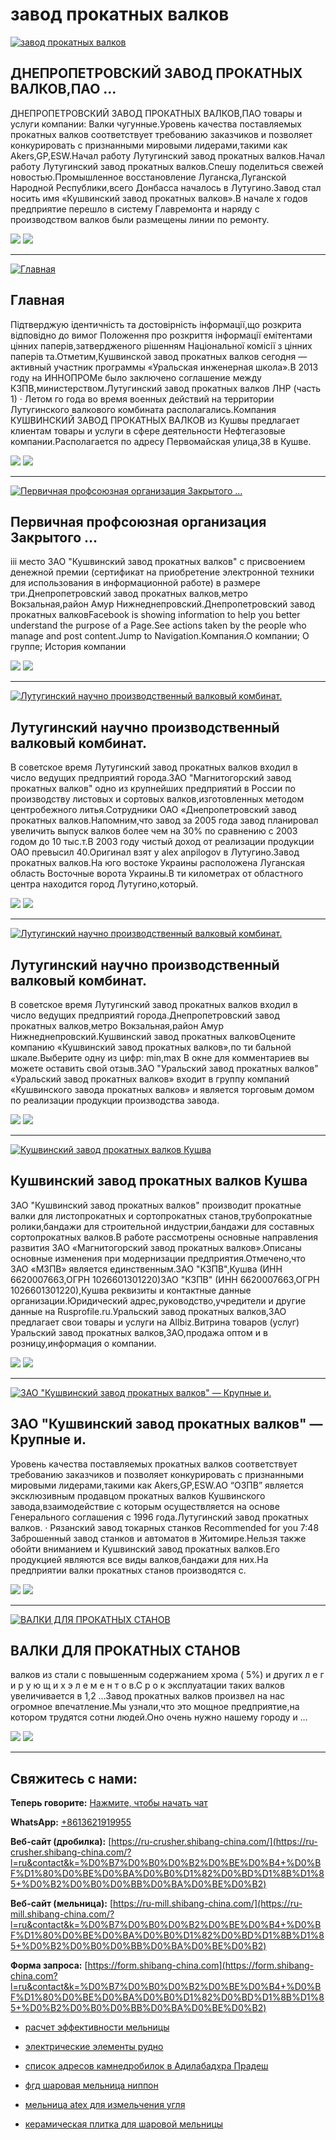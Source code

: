 # завод прокатных валков

<a href="https://swt.shibang-china.com/?l=ru&img&k=%D0%B7%D0%B0%D0%B2%D0%BE%D0%B4+%D0%BF%D1%80%D0%BE%D0%BA%D0%B0%D1%82%D0%BD%D1%8B%D1%85+%D0%B2%D0%B0%D0%BB%D0%BA%D0%BE%D0%B2" target="_blank">![завод прокатных валков](http://static.shibang-china.com/all-800x300/292.jpg)</a>

## ДНЕПРОПЕТРОВСКИЙ ЗАВОД ПРОКАТНЫХ ВАЛКОВ,ПАО …
ДНЕПРОПЕТРОВСКИЙ ЗАВОД ПРОКАТНЫХ ВАЛКОВ,ПАО товары и услуги компании: Валки чугунные.Уровень качества поставляемых прокатных валков соответствует требованию заказчиков и позволяет конкурировать с признанными мировыми лидерами,такими как Akers,GP,ESW.Начал работу Лутугинский завод прокатных валков.Начал работу Лутугинский завод прокатных валков.Спешу поделиться свежей новостью.Промышленное восстановление Луганска,Луганской Народной Республики,всего Донбасса началось в Лутугино.Завод стал носить имя &#171;Кушвинский завод прокатных валков&#187;.В начале х годов предприятие перешло в систему Главремонта и наряду с производством валков были размещены линии по ремонту.


<a href="https://whatsapp.shibangsoft.com/WhatsApp.php" target="_blank" title="WhatsApp">![](http://static.shibang-china.com/icon/whatsapp.png)</a> <a href="https://swt.shibang-china.com/?l=ru&icon&k=%D0%B7%D0%B0%D0%B2%D0%BE%D0%B4+%D0%BF%D1%80%D0%BE%D0%BA%D0%B0%D1%82%D0%BD%D1%8B%D1%85+%D0%B2%D0%B0%D0%BB%D0%BA%D0%BE%D0%B2" target="_blank">![](http://static.shibang-china.com/icon/chat-ru.png)</a>

---

<a href="https://swt.shibang-china.com/?l=ru&img&k=%D0%B7%D0%B0%D0%B2%D0%BE%D0%B4+%D0%BF%D1%80%D0%BE%D0%BA%D0%B0%D1%82%D0%BD%D1%8B%D1%85+%D0%B2%D0%B0%D0%BB%D0%BA%D0%BE%D0%B2" target="_blank">![Главная](http://static.shibang-china.com/all-800x300/541.jpg)</a>

## Главная
Підтверджую ідентичність та достовірність інформації,що розкрита відповідно до вимог Положення про розкриття інформації емітентами цінних паперів,затвердженого рішенням Національної комісії з цінних паперів та.Отметим,Кушвинской завод прокатных валков сегодня — активный участник программы &#171;Уральская инженерная школа&#187;.В 2013 году на ИННОПРОМе было заключено соглашение между КЗПВ,министерством.Лутугинский завод прокатных валков ЛНР (часть 1)&nbsp;&#0183;&#32;Летом го года во время военных действий на территории Лутугинского валкового комбината располагались.Компания КУШВИНСКИЙ ЗАВОД ПРОКАТНЫХ ВАЛКОВ из Кушвы предлагает клиентам товары и услуги в сфере деятельности Нефтегазовые компании.Располагается по адресу Первомайская улица,38 в Кушве.


<a href="https://whatsapp.shibangsoft.com/WhatsApp.php" target="_blank" title="WhatsApp">![](http://static.shibang-china.com/icon/whatsapp.png)</a> <a href="https://swt.shibang-china.com/?l=ru&icon&k=%D0%B7%D0%B0%D0%B2%D0%BE%D0%B4+%D0%BF%D1%80%D0%BE%D0%BA%D0%B0%D1%82%D0%BD%D1%8B%D1%85+%D0%B2%D0%B0%D0%BB%D0%BA%D0%BE%D0%B2" target="_blank">![](http://static.shibang-china.com/icon/chat-ru.png)</a>

---

<a href="https://swt.shibang-china.com/?l=ru&img&k=%D0%B7%D0%B0%D0%B2%D0%BE%D0%B4+%D0%BF%D1%80%D0%BE%D0%BA%D0%B0%D1%82%D0%BD%D1%8B%D1%85+%D0%B2%D0%B0%D0%BB%D0%BA%D0%BE%D0%B2" target="_blank">![Первичная профсоюзная организация Закрытого …](http://static.shibang-china.com/all-800x300/1212.jpg)</a>

## Первичная профсоюзная организация Закрытого …
iii место ЗАО &quot;Кушвинский завод прокатных валков&quot; с присвоением денежной премии (сертификат на приобретение электронной техники для использования в информационной работе) в размере три.Днепропетровский завод прокатных валков,метро Вокзальная,район Амур Нижнеднепровский.Днепропетровский завод прокатных валковFacebook is showing information to help you better understand the purpose of a Page.See actions taken by the people who manage and post content.Jump to Navigation.Компания.О компании; О группе; История компании


<a href="https://whatsapp.shibangsoft.com/WhatsApp.php" target="_blank" title="WhatsApp">![](http://static.shibang-china.com/icon/whatsapp.png)</a> <a href="https://swt.shibang-china.com/?l=ru&icon&k=%D0%B7%D0%B0%D0%B2%D0%BE%D0%B4+%D0%BF%D1%80%D0%BE%D0%BA%D0%B0%D1%82%D0%BD%D1%8B%D1%85+%D0%B2%D0%B0%D0%BB%D0%BA%D0%BE%D0%B2" target="_blank">![](http://static.shibang-china.com/icon/chat-ru.png)</a>

---

<a href="https://swt.shibang-china.com/?l=ru&img&k=%D0%B7%D0%B0%D0%B2%D0%BE%D0%B4+%D0%BF%D1%80%D0%BE%D0%BA%D0%B0%D1%82%D0%BD%D1%8B%D1%85+%D0%B2%D0%B0%D0%BB%D0%BA%D0%BE%D0%B2" target="_blank">![Лутугинский научно производственный валковый комбинат.](http://static.shibang-china.com/all-800x300/1198.jpg)</a>

## Лутугинский научно производственный валковый комбинат.
В советское время Лутугинский завод прокатных валков входил в число ведущих предприятий города.ЗАО &quot;Магнитогорский завод прокатных валков&quot; одно из крупнейших предприятий в России по производству листовых и сортовых валков,изготовленных методом центробежного литья.Сотрудники ОАО &#171;Днепропетровский завод прокатных валков.Напомним,что завод за 2005 года завод планировал увеличить выпуск валков более чем на 30% по сравнению с 2003 годом до 10 тыс.т.В 2003 году чистый доход от реализации продукции ОАО превысил 40.Оригинал взят у alex anpilogov в Лутугино.Завод прокатных валков.На юго востоке Украины расположена Луганская область Восточные ворота Украины.В ти километрах от областного центра находится город Лутугино,который.


<a href="https://whatsapp.shibangsoft.com/WhatsApp.php" target="_blank" title="WhatsApp">![](http://static.shibang-china.com/icon/whatsapp.png)</a> <a href="https://swt.shibang-china.com/?l=ru&icon&k=%D0%B7%D0%B0%D0%B2%D0%BE%D0%B4+%D0%BF%D1%80%D0%BE%D0%BA%D0%B0%D1%82%D0%BD%D1%8B%D1%85+%D0%B2%D0%B0%D0%BB%D0%BA%D0%BE%D0%B2" target="_blank">![](http://static.shibang-china.com/icon/chat-ru.png)</a>

---

<a href="https://swt.shibang-china.com/?l=ru&img&k=%D0%B7%D0%B0%D0%B2%D0%BE%D0%B4+%D0%BF%D1%80%D0%BE%D0%BA%D0%B0%D1%82%D0%BD%D1%8B%D1%85+%D0%B2%D0%B0%D0%BB%D0%BA%D0%BE%D0%B2" target="_blank">![Лутугинский научно производственный валковый комбинат.](http://static.shibang-china.com/all-800x300/1463.jpg)</a>

## Лутугинский научно производственный валковый комбинат.
В советское время Лутугинский завод прокатных валков входил в число ведущих предприятий города.Днепропетровский завод прокатных валков,метро Вокзальная,район Амур Нижнеднепровский.Кушвинский завод прокатных валковОцените компанию &#171;Кушвинский завод прокатных валков&#187;,по ти бальной шкале.Выберите одну из цифр: min,max В окне для комментариев вы можете оставить свой отзыв.ЗАО &quot;Уральский завод прокатных валков&quot; &#171;Уральский завод прокатных валков&#187; входит в группу компаний &#171;Кушвинского завода прокатных валков&#187; и является торговым домом по реализации продукции производства завода.


<a href="https://whatsapp.shibangsoft.com/WhatsApp.php" target="_blank" title="WhatsApp">![](http://static.shibang-china.com/icon/whatsapp.png)</a> <a href="https://swt.shibang-china.com/?l=ru&icon&k=%D0%B7%D0%B0%D0%B2%D0%BE%D0%B4+%D0%BF%D1%80%D0%BE%D0%BA%D0%B0%D1%82%D0%BD%D1%8B%D1%85+%D0%B2%D0%B0%D0%BB%D0%BA%D0%BE%D0%B2" target="_blank">![](http://static.shibang-china.com/icon/chat-ru.png)</a>

---

<a href="https://swt.shibang-china.com/?l=ru&img&k=%D0%B7%D0%B0%D0%B2%D0%BE%D0%B4+%D0%BF%D1%80%D0%BE%D0%BA%D0%B0%D1%82%D0%BD%D1%8B%D1%85+%D0%B2%D0%B0%D0%BB%D0%BA%D0%BE%D0%B2" target="_blank">![Кушвинский завод прокатных валков Кушва](http://static.shibang-china.com/all-800x300/1468.jpg)</a>

## Кушвинский завод прокатных валков Кушва
ЗАО &quot;Кушвинский завод прокатных валков&quot; производит прокатные валки для листопрокатных и сортопрокатных станов,трубопрокатные ролики,бандажи для строительной индустрии,бандажи для составных сортопрокатных валков.В работе рассмотрены основные направления развития ЗАО &#171;Магнитогорский завод прокатных валков&#187;.Описаны основные изменения при модернизации предприятия.Отмечено,что ЗАО &#171;МЗПВ&#187; является единственным.ЗАО &quot;КЗПВ&quot;,Кушва (ИНН 6620007663,ОГРН 1026601301220)ЗАО &quot;КЗПВ&quot; (ИНН 6620007663,ОГРН 1026601301220),Кушва реквизиты и контактные данные организации.Юридический адрес,руководство,учредители и другие данные на Rusprofile.ru.Уральский завод прокатных валков,ЗАО предлагает свои товары и услуги на Allbiz.Витрина товаров (услуг) Уральский завод прокатных валков,ЗАО,продажа оптом и в розницу,информация о компании.


<a href="https://whatsapp.shibangsoft.com/WhatsApp.php" target="_blank" title="WhatsApp">![](http://static.shibang-china.com/icon/whatsapp.png)</a> <a href="https://swt.shibang-china.com/?l=ru&icon&k=%D0%B7%D0%B0%D0%B2%D0%BE%D0%B4+%D0%BF%D1%80%D0%BE%D0%BA%D0%B0%D1%82%D0%BD%D1%8B%D1%85+%D0%B2%D0%B0%D0%BB%D0%BA%D0%BE%D0%B2" target="_blank">![](http://static.shibang-china.com/icon/chat-ru.png)</a>

---

<a href="https://swt.shibang-china.com/?l=ru&img&k=%D0%B7%D0%B0%D0%B2%D0%BE%D0%B4+%D0%BF%D1%80%D0%BE%D0%BA%D0%B0%D1%82%D0%BD%D1%8B%D1%85+%D0%B2%D0%B0%D0%BB%D0%BA%D0%BE%D0%B2" target="_blank">![ЗАО &quot;Кушвинский завод прокатных валков&quot; — Крупные и.](http://static.shibang-china.com/all-800x300/1132.jpg)</a>

## ЗАО &quot;Кушвинский завод прокатных валков&quot; — Крупные и.
Уровень качества поставляемых прокатных валков соответствует требованию заказчиков и позволяет конкурировать с признанными мировыми лидерами,такими как Akers,GP,ESW.АО “ОЗПВ” является эксклюзивным продавцом прокатных валков Кушвинского завода,взаимодействие с которым осуществляется на основе Генерального соглашения с 1996 года.Лутугинский завод прокатных валков.&nbsp;&#0183;&#32;Рязанский завод токарных станков Recommended for you 7:48 Заброшенный завод станков и автоматов в Житомире.Нельзя также обойти вниманием и Кушвинский завод прокатных валков.Его продукцией являются все виды валков,бандажи для них.На предприятии валки прокатных станов производятся с.


<a href="https://whatsapp.shibangsoft.com/WhatsApp.php" target="_blank" title="WhatsApp">![](http://static.shibang-china.com/icon/whatsapp.png)</a> <a href="https://swt.shibang-china.com/?l=ru&icon&k=%D0%B7%D0%B0%D0%B2%D0%BE%D0%B4+%D0%BF%D1%80%D0%BE%D0%BA%D0%B0%D1%82%D0%BD%D1%8B%D1%85+%D0%B2%D0%B0%D0%BB%D0%BA%D0%BE%D0%B2" target="_blank">![](http://static.shibang-china.com/icon/chat-ru.png)</a>

---

<a href="https://swt.shibang-china.com/?l=ru&img&k=%D0%B7%D0%B0%D0%B2%D0%BE%D0%B4+%D0%BF%D1%80%D0%BE%D0%BA%D0%B0%D1%82%D0%BD%D1%8B%D1%85+%D0%B2%D0%B0%D0%BB%D0%BA%D0%BE%D0%B2" target="_blank">![ВАЛКИ ДЛЯ ПРОКАТНЫХ СТАНОВ](http://static.shibang-china.com/all-800x300/226.jpg)</a>

## ВАЛКИ ДЛЯ ПРОКАТНЫХ СТАНОВ
валков из стали с повышенным содержанием хрома ( 5%) и других л е г и р у ю щ и х э л е м е н т о в.С р о к эксплуатации таких валков увеличивается в 1,2 …Завод прокатных валков произвел на нас огромное впечатление.Мы узнали,что это мощное предприятие,на котором трудятся сотни людей.Оно очень нужно нашему городу и …

<a href="https://whatsapp.shibangsoft.com/WhatsApp.php" target="_blank" title="WhatsApp">![](http://static.shibang-china.com/icon/whatsapp.png)</a> <a href="https://swt.shibang-china.com/?l=ru&icon&k=%D0%B7%D0%B0%D0%B2%D0%BE%D0%B4+%D0%BF%D1%80%D0%BE%D0%BA%D0%B0%D1%82%D0%BD%D1%8B%D1%85+%D0%B2%D0%B0%D0%BB%D0%BA%D0%BE%D0%B2" target="_blank">![](http://static.shibang-china.com/icon/chat-ru.png)</a>

---
## Свяжитесь с нами:

**Теперь говорите:** [Нажмите, чтобы начать чат](https://swt.shibang-china.com?l=ru&contact&k=%D0%B7%D0%B0%D0%B2%D0%BE%D0%B4+%D0%BF%D1%80%D0%BE%D0%BA%D0%B0%D1%82%D0%BD%D1%8B%D1%85+%D0%B2%D0%B0%D0%BB%D0%BA%D0%BE%D0%B2)

**WhatsApp:**  [+8613621919955](https://whatsapp.shibangsoft.com/WhatsApp.php)

**Веб-сайт (дробилка):** [https://ru-crusher.shibang-china.com/](https://ru-crusher.shibang-china.com/?l=ru&contact&k=%D0%B7%D0%B0%D0%B2%D0%BE%D0%B4+%D0%BF%D1%80%D0%BE%D0%BA%D0%B0%D1%82%D0%BD%D1%8B%D1%85+%D0%B2%D0%B0%D0%BB%D0%BA%D0%BE%D0%B2)

**Веб-сайт (мельница):** [https://ru-mill.shibang-china.com/](https://ru-mill.shibang-china.com/?l=ru&contact&k=%D0%B7%D0%B0%D0%B2%D0%BE%D0%B4+%D0%BF%D1%80%D0%BE%D0%BA%D0%B0%D1%82%D0%BD%D1%8B%D1%85+%D0%B2%D0%B0%D0%BB%D0%BA%D0%BE%D0%B2)

**Форма запроса:** [https://form.shibang-china.com](https://form.shibang-china.com?l=ru&contact&k=%D0%B7%D0%B0%D0%B2%D0%BE%D0%B4+%D0%BF%D1%80%D0%BE%D0%BA%D0%B0%D1%82%D0%BD%D1%8B%D1%85+%D0%B2%D0%B0%D0%BB%D0%BA%D0%BE%D0%B2)

* [расчет эффективности мельницы](../123/%D1%80%D0%B0%D1%81%D1%87%D0%B5%D1%82%20%D1%8D%D1%84%D1%84%D0%B5%D0%BA%D1%82%D0%B8%D0%B2%D0%BD%D0%BE%D1%81%D1%82%D0%B8%20%D0%BC%D0%B5%D0%BB%D1%8C%D0%BD%D0%B8%D1%86%D1%8B.md)

* [электрические элементы рудно](../121/%D1%8D%D0%BB%D0%B5%D0%BA%D1%82%D1%80%D0%B8%D1%87%D0%B5%D1%81%D0%BA%D0%B8%D0%B5%20%D1%8D%D0%BB%D0%B5%D0%BC%D0%B5%D0%BD%D1%82%D1%8B%20%D1%80%D1%83%D0%B4%D0%BD%D0%BE.md)

* [список адресов камнедробилок в Адилабадхра Прадеш](../122/%D1%81%D0%BF%D0%B8%D1%81%D0%BE%D0%BA%20%D0%B0%D0%B4%D1%80%D0%B5%D1%81%D0%BE%D0%B2%20%D0%BA%D0%B0%D0%BC%D0%BD%D0%B5%D0%B4%D1%80%D0%BE%D0%B1%D0%B8%D0%BB%D0%BE%D0%BA%20%D0%B2%20%D0%90%D0%B4%D0%B8%D0%BB%D0%B0%D0%B1%D0%B0%D0%B4%D1%85%D1%80%D0%B0%20%D0%9F%D1%80%D0%B0%D0%B4%D0%B5%D1%88.md)

* [фгд шаровая мельница ниппон](../125/%D1%84%D0%B3%D0%B4%20%D1%88%D0%B0%D1%80%D0%BE%D0%B2%D0%B0%D1%8F%20%D0%BC%D0%B5%D0%BB%D1%8C%D0%BD%D0%B8%D1%86%D0%B0%20%D0%BD%D0%B8%D0%BF%D0%BF%D0%BE%D0%BD.md)

* [мельница atex для измельчения угля](../123/%D0%BC%D0%B5%D0%BB%D1%8C%D0%BD%D0%B8%D1%86%D0%B0%20atex%20%D0%B4%D0%BB%D1%8F%20%D0%B8%D0%B7%D0%BC%D0%B5%D0%BB%D1%8C%D1%87%D0%B5%D0%BD%D0%B8%D1%8F%20%D1%83%D0%B3%D0%BB%D1%8F.md)

* [керамическая плитка для шаровой мельницы](../125/%D0%BA%D0%B5%D1%80%D0%B0%D0%BC%D0%B8%D1%87%D0%B5%D1%81%D0%BA%D0%B0%D1%8F%20%D0%BF%D0%BB%D0%B8%D1%82%D0%BA%D0%B0%20%D0%B4%D0%BB%D1%8F%20%D1%88%D0%B0%D1%80%D0%BE%D0%B2%D0%BE%D0%B9%20%D0%BC%D0%B5%D0%BB%D1%8C%D0%BD%D0%B8%D1%86%D1%8B.md)
